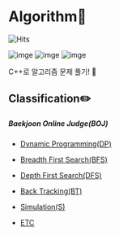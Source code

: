 # Algorithm:star2:

![Hits](https://hits.seeyoufarm.com/api/count/incr/badge.svg?url=https%3A%2F%2Fgithub.com%2Fmsmn1729%2FAlgorithm&count_bg=%2306A1F1&title_bg=%23555555&icon=iconify.svg&icon_color=%23FFFFFF&title=hits&edge_flat=false)  

![imge](https://img.shields.io/badge/ProjectType-SingleStudy-green)
![imge](https://img.shields.io/badge/Language-c++-yellow)
![imge](https://img.shields.io/badge/Tools-Xcode-red)

 C++로 알고리즘 문제 풀기! :dart:  
 
 
## Classification:pencil2:

##### Baekjoon Online Judge(BOJ)
- [Dynamic Programming(DP)](https://github.com/msmn1729/Algorithm/tree/master/BOJ/DynamicProgramming(DP))
- [Breadth First Search(BFS)](https://github.com/msmn1729/Algorithm/tree/master/BOJ/BreadthFirstSearch(BFS))
- [Depth First Search(DFS)](https://github.com/msmn1729/Algorithm/tree/master/BOJ/DepthFirstSearch(DFS))
- [Back Tracking(BT)](https://github.com/msmn1729/Algorithm/tree/master/BOJ/BackTracking(BT))
- [Simulation(S)](https://github.com/msmn1729/Algorithm/tree/master/BOJ/Simulation(S))

- [ETC](https://github.com/msmn1729/Algorithm/tree/master/BOJ/ETC)
